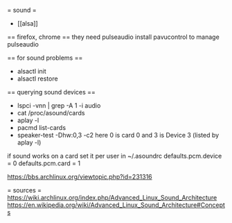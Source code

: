 = sound =

* [[alsa]]

== firefox, chrome ==
they need pulseaudio
install pavucontrol to manage pulseaudio

== for sound problems ==
* alsactl init
* alsactl restore

== querying sound devices ==
* lspci -vnn | grep -A 1 -i audio
* cat /proc/asound/cards
* aplay -l
* pacmd list-cards
* speaker-test -Dhw:0,3 -c2
here 0 is card 0 and 3 is Device 3 (listed by aplay -l)

if sound works on a card set it per user in ~/.asoundrc
defaults.pcm.device = 0
defaults.pcm.card = 1


https://bbs.archlinux.org/viewtopic.php?id=231316

= sources =
https://wiki.archlinux.org/index.php/Advanced_Linux_Sound_Architecture
https://en.wikipedia.org/wiki/Advanced_Linux_Sound_Architecture#Concepts
